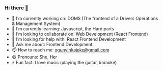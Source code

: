 ### Hi there 👋
<!--
**AdejokeOgunyinka/AdejokeOgunyinka** is a ✨ _special_ ✨ repository because its `README.md` (this file) appears on your GitHub profile.
-->

- 🔭 I’m currently working on: DOMS (The frontend of a Drivers Operations & Management System)
- 🌱 I’m currently learning: Javascript, the Hard parts
- 👯 I’m looking to collaborate on: Web Development (React Frontend)
- 🤔 I’m looking for help with: React Frontend Development
- 💬 Ask me about: Frontend Development
- 📫 How to reach me: ogunyinkajoke@gmail.com
- 😄 Pronouns: She, Her
- ⚡ Fun fact: I love music (playing the guitar, karaoke)
